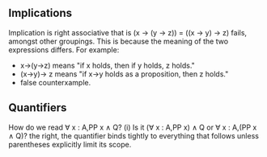 ## Implications
Implication is right associative that is
(x → (y → z)) = ((x → y) → z) fails, amongst other groupings. 
This is because the meaning of the two expressions differs. For example:

- x→(y→z) means "if x holds, then if y holds, z holds."
- (x→y)→ z means "if x->y holds as a proposition, then z holds."
- false counterxample.
## Quantifiers
How do we read ∀ x : A,PP x ∧ Q? 
(i) Is it (∀ x : A,PP x) ∧ Q or ∀ x : A,(PP x ∧ Q)?
the right, the quantifier binds tightly to everything that follows unless parentheses explicitly limit its scope. 
